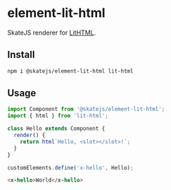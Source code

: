 # element-lit-html

SkateJS renderer for [LitHTML](https://github.com/PolymerLabs/lit-html).

## Install

```sh
npm i @skatejs/element-lit-html lit-html
```

## Usage

```js
import Component from '@skatejs/element-lit-html';
import { html } from 'lit-html';

class Hello extends Component {
  render() {
    return html`Hello, <slot></slot>!`;
  }
}

customElements.define('x-hello', Hello);
```

```html
<x-hello>World</x-hello>
```
